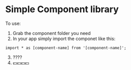 # Simple Component library


To use:

1. Grab the component folder you need
2. In your app simply import the componet like this:
```
import * as [component-name] from '[component-name]';
```
3. ????
4. 💵💵💵💵